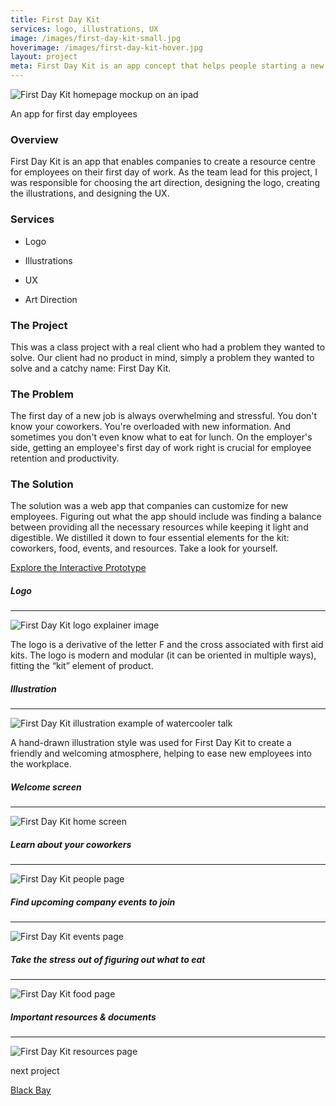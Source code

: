 ```yaml
---
title: First Day Kit
services: logo, illustrations, UX
image: /images/first-day-kit-small.jpg
hoverimage: /images/first-day-kit-hover.jpg
layout: project
meta: First Day Kit is an app concept that helps people starting a new job. Janelle was the team lead and was responsible for designing the logo, UI, illustrations, and brand direction.
---
```


<img class="img-flex load-hidden push" src="{{ site.baseurl }}/images/first-day-kit-multi-screen.jpg" alt="First Day Kit homepage mockup on an ipad" />

<div class="text-center pad-top-more gutter-custom">
  <p class="big">An app for first day employees</p>
</div>

<div class="grid push project-text">
  <div class="unit xs-1 s-1 m-3-4 push">
    <h3>Overview</h3>
    <p class="pad-r">First Day Kit is an app that enables companies to create a resource centre for employees on their first day of work. As the team lead for this project, I was responsible for choosing the art direction, designing the logo, creating the illustrations, and designing the UX.</p>
  </div>
  <aside class="unit xs-1 s-1 m-1-4 push">
    <h3>Services</h3>
    <ul class="list-group">
      <li><p class="push-none">Logo</p></li>
      <li><p class="push-none">Illustrations</p></li>
      <li><p class="push-none">UX</p></li>
      <li><p class="push-none">Art Direction</p></li>
    </ul>
  </aside>
  <div class="unit xs-1">
    <h3>The Project</h3>
    <p class="push">This was a class project with a real client who had a problem they wanted to solve. Our client had no product in mind, simply a problem they wanted to solve and a catchy name: First Day Kit.</p>
    <h3>The Problem</h3>
    <p class="push">The first day of a new job is always overwhelming and stressful. You don't know your coworkers. You're overloaded with new information. And sometimes you don't even know what to eat for lunch. On the employer's side, getting an employee's first day of work right is crucial for employee retention and productivity.</p>
    <h3>The Solution</h3>
    <p class="push">The solution was a web app that companies can customize for new employees. Figuring out what the app should include was finding a balance between providing all the necessary resources while keeping it light and digestible. We distilled it down to four essential elements for the kit: coworkers, food, events, and resources. Take a look for yourself.</p>
    <div class="big text-center pad-top-more push"><a href="https://xd.adobe.com/view/7b02a001-3034-4690-7cef-9568aa12b8ff-0d33/" class="link-underline" target="_blank">Explore the Interactive Prototype</a></div>
  </div>
</div>

<div class="center gutter-custom">
  <h5>Logo</h5><hr>
  <img class="img-flex load-hidden" src="{{ site.baseurl }}/images/first-day-kit-logo-explain.jpg" alt="First Day Kit logo explainer image"/>
  <p class="project-text island-2">The logo is a derivative of the letter F and the cross associated with first aid kits. The logo is modern and modular (it can be oriented in multiple ways), fitting the “kit” element of product.</p>

  <h5>Illustration</h5><hr>
  <img class="img-flex load-hidden" src="{{ site.baseurl }}/images/first-day-kit-illustration.png" alt="First Day Kit illustration example of watercooler talk"/>
  <p class="project-text">A hand-drawn illustration style was used for First Day Kit to create a friendly and welcoming atmosphere, helping to ease new employees into the workplace.</p>

  <h5>Welcome screen</h5><hr>
  <img class="img-flex load-hidden push drop-shadow push unit-xs-centered smallwidth" src="{{ site.baseurl }}/images/first-day-kit-home.jpg" alt="First Day Kit home screen"/>

  <h5>Learn about your coworkers</h5><hr>
  <img class="img-flex load-hidden push drop-shadow push unit-xs-centered smallwidth" src="{{ site.baseurl }}/images/first-day-kit-people.jpg" alt="First Day Kit people page"/>

  <h5>Find upcoming company events to join</h5><hr>
  <img class="img-flex load-hidden push drop-shadow push unit-xs-centered smallwidth" src="{{ site.baseurl }}/images/first-day-kit-events.jpg" alt="First Day Kit events page"/>

  <h5>Take the stress out of figuring out what to eat</h5><hr>
  <img class="img-flex load-hidden push drop-shadow push unit-xs-centered smallwidth" src="{{ site.baseurl }}/images/first-day-kit-map.jpg" alt="First Day Kit food page"/>

  <h5>Important resources & documents</h5><hr>
  <img class="img-flex load-hidden push drop-shadow push unit-xs-centered smallwidth" src="{{ site.baseurl }}/images/first-day-kit-resources.jpg" alt="First Day Kit resources page"/>
</div>
<div class="text-center pad-top-more push-more">
  <p class="big push-none">next project</p>
  <a class="big link-underline" href="{{ site.baseurl }}/projects/01-black-bay/">Black Bay</a>
</div>
